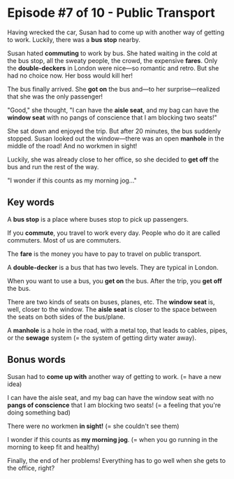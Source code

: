 # Episode #7 of 10 - Public Transport

Having wrecked the car, Susan had to come up with another way of getting to work. Luckily, there was a **bus stop** nearby.

Susan hated **commuting** to work by bus. She hated waiting in the cold at the bus stop, all the sweaty people, the crowd, the expensive **fares**. Only the **double-deckers** in London were nice—so romantic and retro. But she had no choice now. Her boss would kill her!

The bus finally arrived. She **got on** the bus and—to her surprise—realized that she was the only passenger!

"Good," she thought, "I can have the **aisle seat**, and my bag can have the **window seat** with no pangs of conscience that I am blocking two seats!"

She sat down and enjoyed the trip. But after 20 minutes, the bus suddenly stopped. Susan looked out the window—there was an open **manhole** in the middle of the road! And no workmen in sight!

Luckily, she was already close to her office, so she decided to **get off** the bus and run the rest of the way.

"I wonder if this counts as my morning jog..."

## Key words

A **bus stop** is a place where buses stop to pick up passengers.

If you **commute**, you travel to work every day. People who do it are called commuters. Most of us are commuters.

The **fare** is the money you have to pay to travel on public transport.

A **double-decker** is a bus that has two levels. They are typical in London.

When you want to use a bus, you **get on** the bus. After the trip, you **get off** the bus.

There are two kinds of seats on buses, planes, etc. The **window seat** is, well, closer to the window. The **aisle seat** is closer to the space between the seats on both sides of the bus/plane.

A **manhole** is a hole in the road, with a metal top, that leads to cables, pipes, or the **sewage** system (= the system of getting dirty water away).

## Bonus words

Susan had to **come up with** another way of getting to work. (= have a new idea)

I can have the aisle seat, and my bag can have the window seat with no **pangs of conscience** that I am blocking two seats! (= a feeling that you're doing something bad)

There were no workmen **in sight!** (= she couldn't see them)

I wonder if this counts as **my morning jog**. (= when you go running in the morning to keep fit and healthy)

Finally, the end of her problems! Everything has to go well when she gets to the office, right? 

